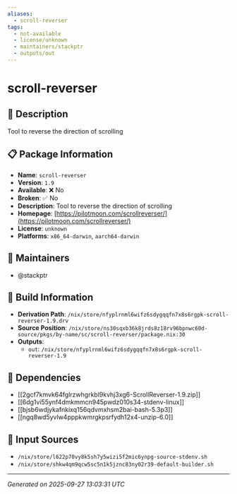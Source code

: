 ```yaml
---
aliases:
  - scroll-reverser
tags:
  - not-available
  - license/unknown
  - maintainers/stackptr
  - outputs/out
---
```


# scroll-reverser

## 📝 Description

Tool to reverse the direction of scrolling

## 📋 Package Information

- **Name**: `scroll-reverser`
- **Version**: `1.9`
- **Available**: ❌ No
- **Broken**: ✅ No
- **Description**: Tool to reverse the direction of scrolling
- **Homepage**: [https://pilotmoon.com/scrollreverser/](https://pilotmoon.com/scrollreverser/)
- **License**: `unknown`
- **Platforms**: `x86_64-darwin`, `aarch64-darwin`
## 👥 Maintainers

- @stackptr


## 🔧 Build Information

- **Derivation Path**: `/nix/store/nfyplrnml6wifz6sdygqqfn7x8s6rgpk-scroll-reverser-1.9.drv`
- **Source Position**: `/nix/store/ns30sqxb36k8jrds8z18rv96bpnwc60d-source/pkgs/by-name/sc/scroll-reverser/package.nix:30`
- **Outputs**:
  - `out`:  `/nix/store/nfyplrnml6wifz6sdygqqfn7x8s6rgpk-scroll-reverser-1.9`

## 🔗 Dependencies

- [[2gcf7kmvk64fglrzwhgrkbl9kvhj3xg6-ScrollReverser-1.9.zip]]
- [[6dg1vi55ynf4dmkmmcn945pwdz010s34-stdenv-linux]]
- [[bjsb6wdjykafnkixq156qdvmxhsm2bai-bash-5.3p3]]
- [[ngq8wd5yvlw4pppkwmrgkpsrfydh12x4-unzip-6.0]]

## 📁 Input Sources

- `/nix/store/l622p70vy8k5sh7y5wizi5f2mic6ynpg-source-stdenv.sh`
- `/nix/store/shkw4qm9qcw5sc5n1k5jznc83ny02r39-default-builder.sh`

---
*Generated on 2025-09-27 13:03:31 UTC*
